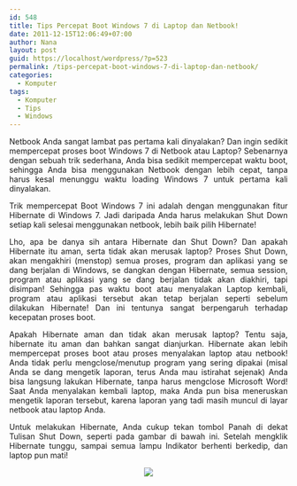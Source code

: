 ```yaml
---
id: 548
title: Tips Percepat Boot Windows 7 di Laptop dan Netbook!
date: 2011-12-15T12:06:49+07:00
author: Nana
layout: post
guid: https://localhost/wordpress/?p=523
permalink: /tips-percepat-boot-windows-7-di-laptop-dan-netbook/
categories:
  - Komputer
tags:
  - Komputer
  - Tips
  - Windows
---
```

<p style="text-align: justify;">
  Netbook Anda sangat lambat pas pertama kali dinyalakan? Dan ingin sedikit mempercepat proses boot Windows 7 di Netbook atau Laptop? Sebenarnya dengan sebuah trik sederhana, Anda bisa sedikit mempercepat waktu boot, sehingga Anda bisa menggunakan Netbook dengan lebih cepat, tanpa harus kesal menunggu waktu loading Windows 7 untuk pertama kali dinyalakan.
</p>

<p style="text-align: justify;">
  Trik mempercepat Boot Windows 7 ini adalah dengan menggunakan fitur Hibernate di Windows 7. Jadi daripada Anda harus melakukan Shut Down setiap kali selesai menggunakan netbook, lebih baik pilih Hibernate!
</p>

<p style="text-align: justify;">
  Lho, apa be danya sih antara Hibernate dan Shut Down? Dan apakah Hibernate itu aman, serta tidak akan merusak laptop? Proses Shut Down, akan mengakhiri (menstop) semua proses, program dan aplikasi yang se dang berjalan di Windows, se dangkan dengan Hibernate, semua session, program atau aplikasi yang se dang berjalan tidak akan diakhiri, tapi disimpan! Sehingga pas waktu boot atau menyalakan Laptop kembali, program atau aplikasi tersebut akan tetap berjalan seperti sebelum dilakukan Hibernate! Dan ini tentunya sangat berpengaruh terhadap kecepatan proses boot.
</p>

<p style="text-align: justify;">
  Apakah Hibernate aman dan tidak akan merusak laptop? Tentu saja, hibernate itu aman dan bahkan sangat dianjurkan. Hibernate akan lebih mempercepat proses boot atau proses menyalakan laptop atau netbook! Anda tidak perlu mengclose/menutup program yang sering dipakai (misal Anda se dang mengetik laporan, terus Anda mau istirahat sejenak) Anda bisa langsung lakukan Hibernate, tanpa harus mengclose Microsoft Word! Saat Anda menyalakan kembali laptop, maka Anda pun bisa meneruskan mengetik laporan tersebut, karena laporan yang tadi masih muncul di layar netbook atau laptop Anda.
</p>

<p style="text-align: justify;">
  Untuk melakukan Hibernate, Anda cukup tekan tombol Panah di dekat Tulisan Shut Down, seperti pada gambar di bawah ini. Setelah mengklik Hibernate tunggu, sampai semua lampu Indikator berhenti berkedip, dan laptop pun mati!
</p>

<p style="text-align: center;">
  <img src="images/stories/hibernate.jpg" border="0" />
</p>